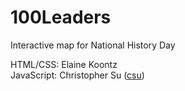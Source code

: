 100Leaders
==========

Interactive map for National History Day

HTML/CSS: Elaine Koontz  
JavaScript: Christopher Su ([csu](https://github.com/csu))
